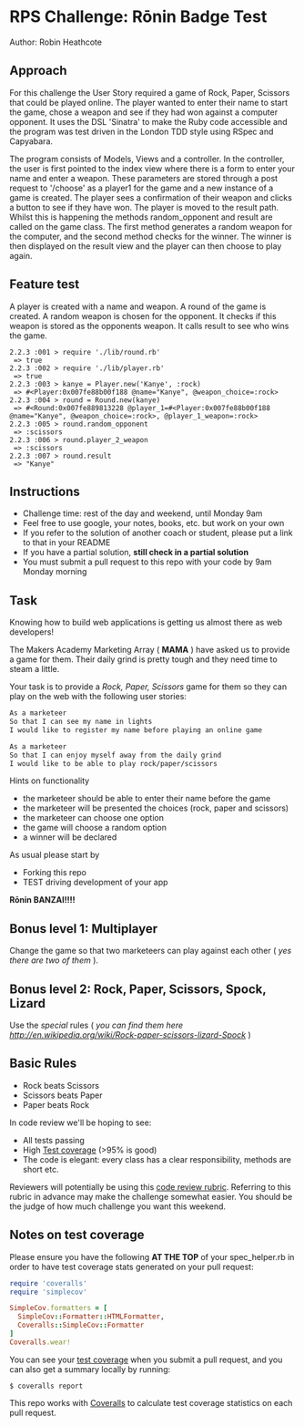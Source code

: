 # RPS Challenge: Rōnin Badge Test

Author: Robin Heathcote

Approach
-------

For this challenge the User Story required a game of Rock, Paper, Scissors that could be played online. The player wanted to enter their name to start the game, chose a weapon and see if they had won against a computer opponent. It uses the DSL 'Sinatra' to make the Ruby code accessible and the program was test driven in the London TDD style using RSpec and Capyabara.

The program consists of Models, Views and a controller. In the controller, the user is first pointed to the index view where there is a form to enter your name and enter a weapon. These parameters are stored through a post request to '/choose' as a player1 for the game and a new instance of a game is created. The player sees a confirmation of their weapon and clicks a button to see if they have won. The player is moved to the result path. Whilst this is happening the methods random_opponent and result are called on the game class. The first method generates a random weapon for the computer, and the second method checks for the winner. The winner is then displayed on the result view and the player can then choose to play again.

Feature test
-------
A player is created with a name and weapon. A round of the game is created. A random weapon is chosen for the opponent. It checks if this weapon is stored as the opponents weapon. It calls result to see who wins the game.

```
2.2.3 :001 > require './lib/round.rb'
 => true
2.2.3 :002 > require './lib/player.rb'
 => true
2.2.3 :003 > kanye = Player.new('Kanye', :rock)
 => #<Player:0x007fe88b00f188 @name="Kanye", @weapon_choice=:rock>
2.2.3 :004 > round = Round.new(kanye)
 => #<Round:0x007fe889813228 @player_1=#<Player:0x007fe88b00f188 @name="Kanye", @weapon_choice=:rock>, @player_1_weapon=:rock>
2.2.3 :005 > round.random_opponent
 => :scissors
2.2.3 :006 > round.player_2_weapon
 => :scissors
2.2.3 :007 > round.result
 => "Kanye"
 ```


Instructions
-------

* Challenge time: rest of the day and weekend, until Monday 9am
* Feel free to use google, your notes, books, etc. but work on your own
* If you refer to the solution of another coach or student, please put a link to that in your README
* If you have a partial solution, **still check in a partial solution**
* You must submit a pull request to this repo with your code by 9am Monday morning

Task
----

Knowing how to build web applications is getting us almost there as web developers!

The Makers Academy Marketing Array ( **MAMA** ) have asked us to provide a game for them. Their daily grind is pretty tough and they need time to steam a little.

Your task is to provide a _Rock, Paper, Scissors_ game for them so they can play on the web with the following user stories:

```sh
As a marketeer
So that I can see my name in lights
I would like to register my name before playing an online game

As a marketeer
So that I can enjoy myself away from the daily grind
I would like to be able to play rock/paper/scissors
```

Hints on functionality

- the marketeer should be able to enter their name before the game
- the marketeer will be presented the choices (rock, paper and scissors)
- the marketeer can choose one option
- the game will choose a random option
- a winner will be declared


As usual please start by

* Forking this repo
* TEST driving development of your app

**Rōnin BANZAI!!!!**

## Bonus level 1: Multiplayer

Change the game so that two marketeers can play against each other ( _yes there are two of them_ ).

## Bonus level 2: Rock, Paper, Scissors, Spock, Lizard

Use the _special_ rules ( _you can find them here http://en.wikipedia.org/wiki/Rock-paper-scissors-lizard-Spock_ )

## Basic Rules

- Rock beats Scissors
- Scissors beats Paper
- Paper beats Rock

In code review we'll be hoping to see:

* All tests passing
* High [Test coverage](https://github.com/makersacademy/course/blob/master/pills/test_coverage.md) (>95% is good)
* The code is elegant: every class has a clear responsibility, methods are short etc.

Reviewers will potentially be using this [code review rubric](docs/review.md).  Referring to this rubric in advance may make the challenge somewhat easier.  You should be the judge of how much challenge you want this weekend.

Notes on test coverage
----------------------

Please ensure you have the following **AT THE TOP** of your spec_helper.rb in order to have test coverage stats generated
on your pull request:

```ruby
require 'coveralls'
require 'simplecov'

SimpleCov.formatters = [
  SimpleCov::Formatter::HTMLFormatter,
  Coveralls::SimpleCov::Formatter
]
Coveralls.wear!
```

You can see your [test coverage](https://github.com/makersacademy/course/blob/master/pills/test_coverage.md) when you submit a pull request, and you can also get a summary locally by running:

```
$ coveralls report
```

This repo works with [Coveralls](https://coveralls.io/) to calculate test coverage statistics on each pull request.
